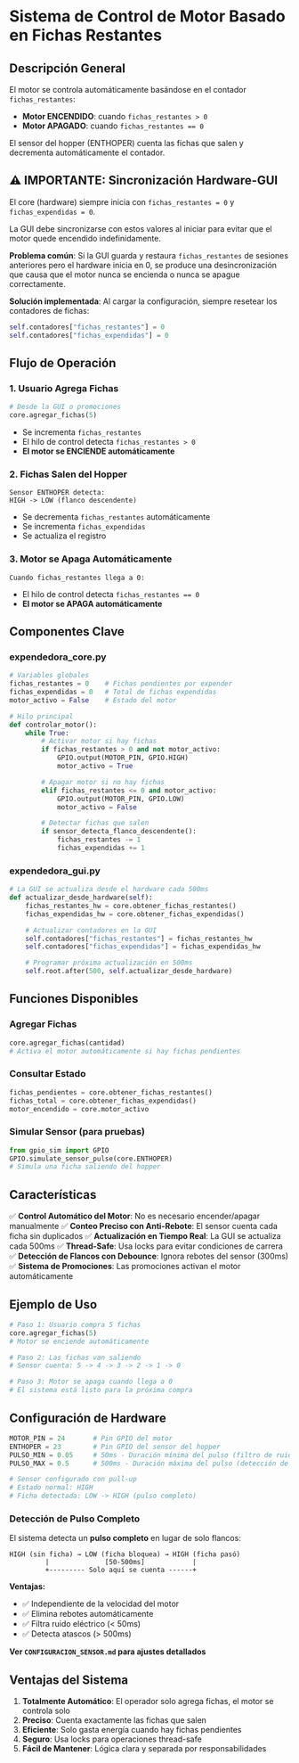 # Sistema de Control de Motor Basado en Fichas Restantes

## Descripción General

El motor se controla automáticamente basándose en el contador `fichas_restantes`:
- **Motor ENCENDIDO**: cuando `fichas_restantes > 0`
- **Motor APAGADO**: cuando `fichas_restantes == 0`

El sensor del hopper (ENTHOPER) cuenta las fichas que salen y decrementa automáticamente el contador.

## ⚠️ IMPORTANTE: Sincronización Hardware-GUI

El core (hardware) siempre inicia con `fichas_restantes = 0` y `fichas_expendidas = 0`.

La GUI debe sincronizarse con estos valores al iniciar para evitar que el motor quede encendido indefinidamente.

**Problema común**: Si la GUI guarda y restaura `fichas_restantes` de sesiones anteriores pero el hardware inicia en 0, se produce una desincronización que causa que el motor nunca se encienda o nunca se apague correctamente.

**Solución implementada**: Al cargar la configuración, siempre resetear los contadores de fichas:
```python
self.contadores["fichas_restantes"] = 0
self.contadores["fichas_expendidas"] = 0
```

## Flujo de Operación

### 1. Usuario Agrega Fichas
```python
# Desde la GUI o promociones
core.agregar_fichas(5)
```
- Se incrementa `fichas_restantes`
- El hilo de control detecta `fichas_restantes > 0`
- **El motor se ENCIENDE automáticamente**

### 2. Fichas Salen del Hopper
```
Sensor ENTHOPER detecta:
HIGH -> LOW (flanco descendente)
```
- Se decrementa `fichas_restantes` automáticamente
- Se incrementa `fichas_expendidas`
- Se actualiza el registro

### 3. Motor se Apaga Automáticamente
```
Cuando fichas_restantes llega a 0:
```
- El hilo de control detecta `fichas_restantes == 0`
- **El motor se APAGA automáticamente**

## Componentes Clave

### expendedora_core.py
```python
# Variables globales
fichas_restantes = 0    # Fichas pendientes por expender
fichas_expendidas = 0   # Total de fichas expendidas
motor_activo = False    # Estado del motor

# Hilo principal
def controlar_motor():
    while True:
        # Activar motor si hay fichas
        if fichas_restantes > 0 and not motor_activo:
            GPIO.output(MOTOR_PIN, GPIO.HIGH)
            motor_activo = True

        # Apagar motor si no hay fichas
        elif fichas_restantes <= 0 and motor_activo:
            GPIO.output(MOTOR_PIN, GPIO.LOW)
            motor_activo = False

        # Detectar fichas que salen
        if sensor_detecta_flanco_descendente():
            fichas_restantes -= 1
            fichas_expendidas += 1
```

### expendedora_gui.py
```python
# La GUI se actualiza desde el hardware cada 500ms
def actualizar_desde_hardware(self):
    fichas_restantes_hw = core.obtener_fichas_restantes()
    fichas_expendidas_hw = core.obtener_fichas_expendidas()

    # Actualizar contadores en la GUI
    self.contadores["fichas_restantes"] = fichas_restantes_hw
    self.contadores["fichas_expendidas"] = fichas_expendidas_hw

    # Programar próxima actualización en 500ms
    self.root.after(500, self.actualizar_desde_hardware)
```

## Funciones Disponibles

### Agregar Fichas
```python
core.agregar_fichas(cantidad)
# Activa el motor automáticamente si hay fichas pendientes
```

### Consultar Estado
```python
fichas_pendientes = core.obtener_fichas_restantes()
fichas_total = core.obtener_fichas_expendidas()
motor_encendido = core.motor_activo
```

### Simular Sensor (para pruebas)
```python
from gpio_sim import GPIO
GPIO.simulate_sensor_pulse(core.ENTHOPER)
# Simula una ficha saliendo del hopper
```

## Características

✅ **Control Automático del Motor**: No es necesario encender/apagar manualmente
✅ **Conteo Preciso con Anti-Rebote**: El sensor cuenta cada ficha sin duplicados
✅ **Actualización en Tiempo Real**: La GUI se actualiza cada 500ms
✅ **Thread-Safe**: Usa locks para evitar condiciones de carrera
✅ **Detección de Flancos con Debounce**: Ignora rebotes del sensor (300ms)
✅ **Sistema de Promociones**: Las promociones activan el motor automáticamente

## Ejemplo de Uso

```python
# Paso 1: Usuario compra 5 fichas
core.agregar_fichas(5)
# Motor se enciende automáticamente

# Paso 2: Las fichas van saliendo
# Sensor cuenta: 5 -> 4 -> 3 -> 2 -> 1 -> 0

# Paso 3: Motor se apaga cuando llega a 0
# El sistema está listo para la próxima compra
```

## Configuración de Hardware

```python
MOTOR_PIN = 24       # Pin GPIO del motor
ENTHOPER = 23        # Pin GPIO del sensor del hopper
PULSO_MIN = 0.05     # 50ms - Duración mínima del pulso (filtro de ruido)
PULSO_MAX = 0.5      # 500ms - Duración máxima del pulso (detección de atascos)

# Sensor configurado con pull-up
# Estado normal: HIGH
# Ficha detectada: LOW -> HIGH (pulso completo)
```

### Detección de Pulso Completo

El sistema detecta un **pulso completo** en lugar de solo flancos:

```
HIGH (sin ficha) → LOW (ficha bloquea) → HIGH (ficha pasó)
         |              [50-500ms]            |
         +--------- Solo aquí se cuenta ------+
```

**Ventajas:**
- ✅ Independiente de la velocidad del motor
- ✅ Elimina rebotes automáticamente
- ✅ Filtra ruido eléctrico (< 50ms)
- ✅ Detecta atascos (> 500ms)

**Ver `CONFIGURACION_SENSOR.md` para ajustes detallados**

## Ventajas del Sistema

1. **Totalmente Automático**: El operador solo agrega fichas, el motor se controla solo
2. **Preciso**: Cuenta exactamente las fichas que salen
3. **Eficiente**: Solo gasta energía cuando hay fichas pendientes
4. **Seguro**: Usa locks para operaciones thread-safe
5. **Fácil de Mantener**: Lógica clara y separada por responsabilidades
